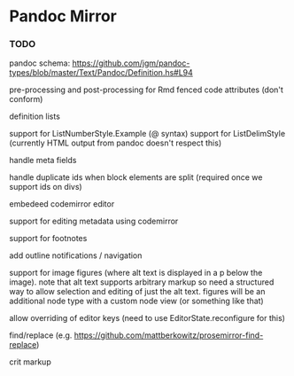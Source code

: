 # Pandoc Mirror

### TODO

pandoc schema: <https://github.com/jgm/pandoc-types/blob/master/Text/Pandoc/Definition.hs#L94>

pre-processing and post-processing for Rmd fenced code attributes (don't conform)

definition lists

support for ListNumberStyle.Example (@ syntax)
support for ListDelimStyle (currently HTML output from pandoc doesn't respect this)

handle meta fields

handle duplicate ids when block elements are split (required once we support ids on divs)

embedeed codemirror editor

support for editing metadata using codemirror

support for footnotes

add outline notifications / navigation

support for image figures (where alt text is displayed in a p below the image). note that alt text supports arbitrary markup so need a structured way to allow selection and editing of just the alt text. figures will
be an additional node type with a custom node view (or something like that)

allow overriding of editor keys (need to use EditorState.reconfigure for this)

find/replace (e.g. https://github.com/mattberkowitz/prosemirror-find-replace)

crit markup

